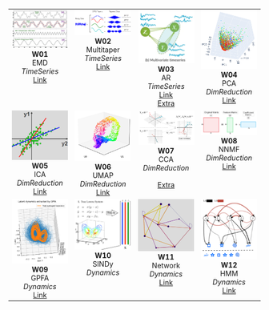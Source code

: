 <table>
<tr>
<td align="center" valign="top">
  <img src="png/01_EMD.png" width="150"><br>
  <strong>W01</strong><br>
  EMD<br>
  <em>TimeSeries</em><br>
  <a href="https://emd.readthedocs.io/en/stable/">Link</a>
</td>
<td align="center" valign="top">
  <img src="png/02_Multitaper.png" width="150"><br>
  <strong>W02</strong><br>
  Multitaper<br>
  <em>TimeSeries</em><br>
  <a href="https://github.com/preraulab/multitaper_toolbox">Link</a>
</td>
<td align="center" valign="top">
  <img src="png/03_AR.png" width="150"><br>
  <strong>W03</strong><br>
  AR<br>
  <em>TimeSeries</em><br>
  <a href="https://www.statsmodels.org/stable/generated/statsmodels.tsa.arima.model.ARIMA.html">Link</a><br><a href="https://compneuro.neuromatch.io/tutorials/W2D2_LinearSystems/student/W2D2_Tutorial4.html">Extra</a>
</td>
<td align="center" valign="top">
  <img src="png/04_PCA.png" width="150"><br>
  <strong>W04</strong><br>
  PCA<br>
  <em>DimReduction</em><br>
  <a href="https://scikit-learn.org/stable/modules/generated/sklearn.decomposition.PCA.html">Link</a>
</td>
</tr>
<tr>
<td align="center" valign="top">
  <img src="png/05_ICA.png" width="150"><br>
  <strong>W05</strong><br>
  ICA<br>
  <em>DimReduction</em><br>
  <a href="https://scikit-learn.org/stable/modules/generated/sklearn.decomposition.FastICA.html">Link</a>
</td>
<td align="center" valign="top">
  <img src="png/06_UMAP.png" width="150"><br>
  <strong>W06</strong><br>
  UMAP<br>
  <em>DimReduction</em><br>
  <a href="https://umap-learn.readthedocs.io/en/latest/">Link</a>
</td>
<td align="center" valign="top">
  <img src="png/07_CCA.png" width="150"><br>
  <strong>W07</strong><br>
  CCA<br>
  <em>DimReduction</em><br>
  <br><a href="https://gregorygundersen.com/blog/2018/07/17/cca/">Extra</a>
</td>
<td align="center" valign="top">
  <img src="png/08_NNMF.png" width="150"><br>
  <strong>W08</strong><br>
  NNMF<br>
  <em>DimReduction</em><br>
  <a href="https://scikit-learn.org/stable/modules/generated/sklearn.decomposition.NMF.html">Link</a>
</td>
</tr>
<tr>
<td align="center" valign="top">
  <img src="png/09_GPFA.png" width="150"><br>
  <strong>W09</strong><br>
  GPFA<br>
  <em>Dynamics</em><br>
  <a href="https://elephant.readthedocs.io/en/latest/tutorials/gpfa.html">Link</a>
</td>
<td align="center" valign="top">
  <img src="png/10_SINDy.png" width="150"><br>
  <strong>W10</strong><br>
  SINDy<br>
  <em>Dynamics</em><br>
  
</td>
<td align="center" valign="top">
  <img src="png/11_Network.png" width="150"><br>
  <strong>W11</strong><br>
  Network<br>
  <em>Dynamics</em><br>
  <a href="https://networkx.org/">Link</a>
</td>
<td align="center" valign="top">
  <img src="png/12_HMM.png" width="150"><br>
  <strong>W12</strong><br>
  HMM<br>
  <em>Dynamics</em><br>
  <a href="https://compneuro.neuromatch.io/tutorials/W3D2_HiddenDynamics/student/W3D2_Tutorial2.html?highlight=hidden+markov">Link</a>
</td>
</tr>
</table>
